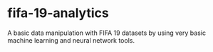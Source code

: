 # fifa-19-analytics
A basic data manipulation with FIFA 19 datasets by using very basic machine learning and neural network tools.
